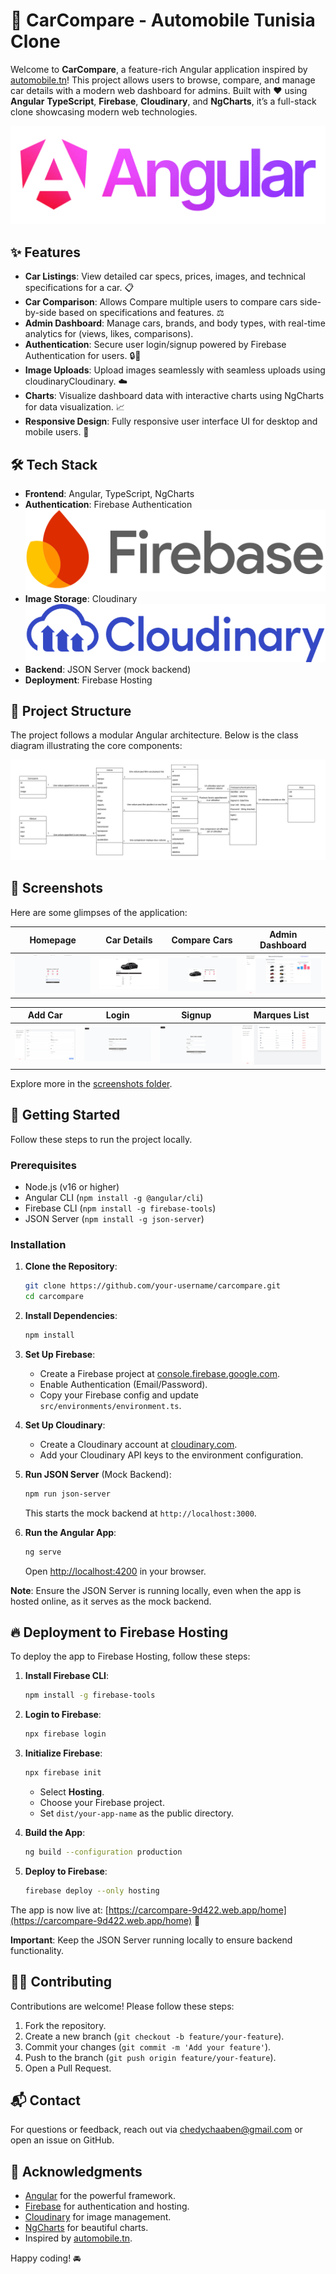# 🚗 CarCompare - Automobile Tunisia Clone 

Welcome to **CarCompare**, a feature-rich Angular application inspired by [automobile.tn](https://www.automobile.tn)! This project allows users to browse, compare, and manage car details with a modern web dashboard for admins. Built with ❤️ using **Angular** **TypeScript**, **Firebase**, **Cloudinary**, and **NgCharts**, it’s a full-stack clone showcasing modern web technologies.

![Angular Logo](images/angular.png)

## ✨ Features

- **Car Listings**: View detailed car specs, prices, images, and technical specifications for a car. 📋
- **Car Comparison**: Allows Compare multiple users to compare cars side-by-side based on specifications and features. ⚖️
- **Admin Dashboard**: Manage cars, brands, and body types, with real-time analytics for (views, likes, comparisons).
- **Authentication**: Secure user login/signup powered by Firebase Authentication for users. 🔒🔗
- **Image Uploads**: Upload images seamlessly with seamless uploads using cloudinaryCloudinary. ☁️
- **Charts**: Visualize dashboard data with interactive charts using NgCharts for data visualization. 📈
- **Responsive Design**: Fully responsive user interface UI for desktop and mobile users. 📱

## 🛠️ Tech Stack

- **Frontend**: Angular, TypeScript, NgCharts
- **Authentication**: Firebase Authentication ![Firebase Logo](images/firebase.png)
- **Image Storage**: Cloudinary ![Cloudinary Logo](images/cloudinary.png)
- **Backend**: JSON Server (mock backend)
- **Deployment**: Firebase Hosting

## 📂 Project Structure

The project follows a modular Angular architecture. Below is the class diagram illustrating the core components:

![Class Diagram](images/class_diagram.png)

## 📸 Screenshots

Here are some glimpses of the application:

| Homepage | Car Details | Compare Cars | Admin Dashboard |
|----------|-------------|--------------|-----------------|
| ![Homepage](images/screenshots/homepage.png) | ![Car Details](images/screenshots/car_view_details.png) | ![Compare Cars](images/screenshots/compareCarOnewithTwo.png) | ![Dashboard](images/screenshots/dashboard_comparisons.png) |

| Add Car | Login | Signup | Marques List |
|---------|-------|--------|--------------|
| ![Add Car](images/screenshots/add_car_form.png) | ![Login](images/screenshots/login.png) | ![Signup](images/screenshots/signup.png) | ![Marques List](images/screenshots/marques_list_admin.png) |

Explore more in the [screenshots folder](images/screenshots/).

## 🚀 Getting Started

Follow these steps to run the project locally.

### Prerequisites

- Node.js (v16 or higher)
- Angular CLI (`npm install -g @angular/cli`)
- Firebase CLI (`npm install -g firebase-tools`)
- JSON Server (`npm install -g json-server`)

### Installation

1. **Clone the Repository**:
   ```bash
   git clone https://github.com/your-username/carcompare.git
   cd carcompare
   ```

2. **Install Dependencies**:
   ```bash
   npm install
   ```

3. **Set Up Firebase**:
   - Create a Firebase project at [console.firebase.google.com](https://console.firebase.google.com).
   - Enable Authentication (Email/Password).
   - Copy your Firebase config and update `src/environments/environment.ts`.

4. **Set Up Cloudinary**:
   - Create a Cloudinary account at [cloudinary.com](https://cloudinary.com).
   - Add your Cloudinary API keys to the environment configuration.

5. **Run JSON Server** (Mock Backend):
   ```bash
   npm run json-server
   ```
   This starts the mock backend at `http://localhost:3000`.

6. **Run the Angular App**:
   ```bash
   ng serve
   ```
   Open [http://localhost:4200](http://localhost:4200) in your browser.

**Note**: Ensure the JSON Server is running locally, even when the app is hosted online, as it serves as the mock backend.

## 🔥 Deployment to Firebase Hosting

To deploy the app to Firebase Hosting, follow these steps:

1. **Install Firebase CLI**:
   ```bash
   npm install -g firebase-tools
   ```

2. **Login to Firebase**:
   ```bash
   npx firebase login
   ```

3. **Initialize Firebase**:
   ```bash
   npx firebase init
   ```
   - Select **Hosting**.
   - Choose your Firebase project.
   - Set `dist/your-app-name` as the public directory.

4. **Build the App**:
   ```bash
   ng build --configuration production
   ```

5. **Deploy to Firebase**:
   ```bash
   firebase deploy --only hosting
   ```

The app is now live at: [https://carcompare-9d422.web.app/home](https://carcompare-9d422.web.app/home) 🎉

**Important**: Keep the JSON Server running locally to ensure backend functionality.

## 🧑‍💻 Contributing

Contributions are welcome! Please follow these steps:

1. Fork the repository.
2. Create a new branch (`git checkout -b feature/your-feature`).
3. Commit your changes (`git commit -m 'Add your feature'`).
4. Push to the branch (`git push origin feature/your-feature`).
5. Open a Pull Request.

## 📬 Contact

For questions or feedback, reach out via [chedychaaben@gmail.com](mailto:chedychaaben@gmail.com) or open an issue on GitHub.

## 🙌 Acknowledgments

- [Angular](https://angular.io) for the powerful framework.
- [Firebase](https://firebase.google.com) for authentication and hosting.
- [Cloudinary](https://cloudinary.com) for image management.
- [NgCharts](https://www.chartjs.org) for beautiful charts.
- Inspired by [automobile.tn](https://www.automobile.tn).

Happy coding! 🚘
